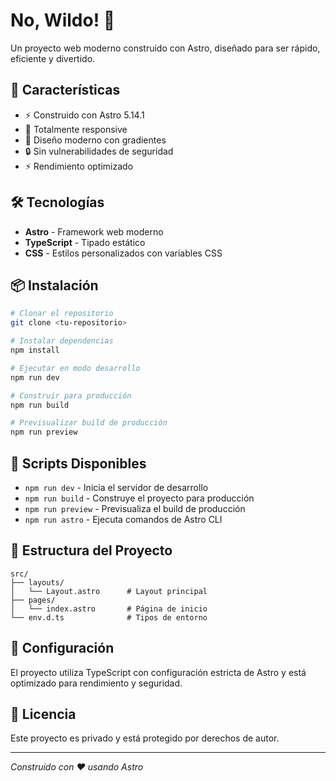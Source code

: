 # No, Wildo! 🌟

Un proyecto web moderno construido con Astro, diseñado para ser rápido, eficiente y divertido.

## 🚀 Características

- ⚡ Construido con Astro 5.14.1
- 📱 Totalmente responsive
- 🎨 Diseño moderno con gradientes
- 🔒 Sin vulnerabilidades de seguridad
- ⚡ Rendimiento optimizado

## 🛠️ Tecnologías

- **Astro** - Framework web moderno
- **TypeScript** - Tipado estático
- **CSS** - Estilos personalizados con variables CSS

## 📦 Instalación

```bash
# Clonar el repositorio
git clone <tu-repositorio>

# Instalar dependencias
npm install

# Ejecutar en modo desarrollo
npm run dev

# Construir para producción
npm run build

# Previsualizar build de producción
npm run preview
```

## 🎯 Scripts Disponibles

- `npm run dev` - Inicia el servidor de desarrollo
- `npm run build` - Construye el proyecto para producción
- `npm run preview` - Previsualiza el build de producción
- `npm run astro` - Ejecuta comandos de Astro CLI

## 📁 Estructura del Proyecto

```
src/
├── layouts/
│   └── Layout.astro      # Layout principal
├── pages/
│   └── index.astro       # Página de inicio
└── env.d.ts              # Tipos de entorno
```

## 🔧 Configuración

El proyecto utiliza TypeScript con configuración estricta de Astro y está optimizado para rendimiento y seguridad.

## 📄 Licencia

Este proyecto es privado y está protegido por derechos de autor.

---

_Construido con ❤️ usando Astro_
